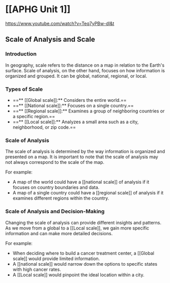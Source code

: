 # [[APHG Unit 1]]
https://www.youtube.com/watch?v=Teq7yPBw-dI&t

## Scale of Analysis and Scale

### Introduction

In geography, scale refers to the distance on a map in relation to the Earth's surface. Scale of analysis, on the other hand, focuses on how information is organized and grouped. It can be global, national, regional, or local.

### Types of Scale

- ==** [[Global scale]]:** Considers the entire world.==
- ==** [[National scale]]:** Focuses on a single country.==
- ==** [[Regional scale]]:** Examines a group of neighboring countries or a specific region.==
- ==** [[Local scale]]:** Analyzes a small area such as a city, neighborhood, or zip code.==

### Scale of Analysis

The scale of analysis is determined by the way information is organized and presented on a map. It is important to note that the scale of analysis may not always correspond to the scale of the map.

For example:

- A map of the world could have a [[national scale]] of analysis if it focuses on country boundaries and data.
- A map of a single country could have a [[regional scale]] of analysis if it examines different regions within the country.

### Scale of Analysis and Decision-Making

Changing the scale of analysis can provide different insights and patterns. As we move from a global to a [[Local scale]], we gain more specific information and can make more detailed decisions.

For example:

- When deciding where to build a cancer treatment center, a [[Global scale]] would provide limited information.
- A [[national scale]] would narrow down the options to specific states with high cancer rates.
- A [[Local scale]] would pinpoint the ideal location within a city.